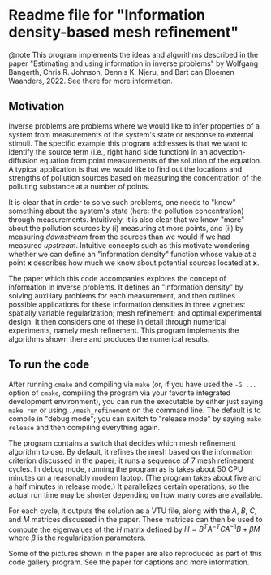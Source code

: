 Readme file for "Information density-based mesh refinement"
===========================================================

@note This program implements the ideas and algorithms described in
  the paper "Estimating and using information in inverse problems" by
  Wolfgang Bangerth, Chris R. Johnson, Dennis K. Njeru, and Bart can
  Bloemen Waanders, 2022. See there for more information.

Motivation
----------

Inverse problems are problems where we would like to infer properties
of a system from measurements of the system's state or response to
external stimuli. The specific example this program addresses is that
we want to identify the source term (i.e., right hand side function)
in an advection-diffusion equation from point measurements of the
solution of the equation. A typical application is that we would like
to find out the locations and strengths of pollution sources based on
measuring the concentration of the polluting substance at a number of
points.

It is clear that in order to solve such problems, one needs to "know"
something about the system's state (here: the pollution concentration)
through measurements. Intuitively, it is also clear that we know
"more" about the pollution sources by (i) measuring at more points,
and (ii) by measuring *downstream* from the sources than we would if
we had measured *upstream*. Intuitive concepts such as this motivate
wondering whether we can define an "information density" function
whose value at a point $\mathbf x$ describes how much we know about potential
sources located at $\mathbf x$.

The paper which this code accompanies explores the concept of
information in inverse problems. It defines an "information density"
by solving auxiliary problems for each measurement, and then outlines
possible applications for these information densities in three
vignettes: spatially variable regularization; mesh refinement; and
optimal experimental design. It then considers one of these in detail
through numerical experiments, namely mesh refinement. This program
implements the algorithms shown there and produces the numerical
results.


To run the code
---------------

After running `cmake` and compiling via `make` (or, if you have used
the `-G ...` option of `cmake`, compiling the program via your
favorite integrated development environment), you can run the
executable by either just saying `make run` or using `./mesh_refinement`
on the command line. The default is to compile in "debug mode"; you
can switch to "release mode" by saying `make release` and then
compiling everything again.

The program contains a switch that decides which mesh refinement
algorithm to use. By default, it refines the mesh based on the
information criterion discussed in the paper; it runs a sequence
of 7 mesh refinement cycles. In debug mode, running the program as
is takes about 50 CPU minutes on a reasonably modern laptop. (The
program takes about five and a half minutes in release mode.) It
parallelizes certain operations, so the actual run time may be shorter
depending on how many cores are available.

For each cycle, it outputs the solution as a VTU file, along with the
$A$, $B$, $C$, and $M$ matrices discussed in the paper. These matrices
can then be used to compute the eigenvalues of the $H$ matrix defined
by $H = B^T A^{-T} C A^{-1} B + \beta M$ where $\beta$ is the
regularization parameters.

Some of the pictures shown in the paper are also reproduced as part of
this code gallery program. See the paper for captions and more information.

